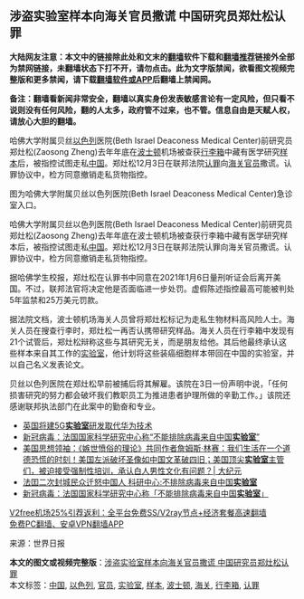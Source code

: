  <h2>涉盗实验室样本向海关官员撒谎 中国研究员郑灶松认罪</h2> <p class="notice"><b>大陆网友注意：本文中的链接除此处和文末的<a href="https://github.com/bannedbook/fanqiang" >翻墙</a>软件下载和<a href="https://github.com/killgcd/justmysocks/blob/master/README.md">翻墙推荐</a>链接外全部为禁网链接，未翻墙状态下打不开，请勿点击。此为文字版禁闻，欲看图文视频完整版和更多禁闻，请下载<a href="https://github.com/bannedbook/fanqiang">翻墙软件或APP</a>后翻墙上禁闻网。</p><p>备注：翻墙看新闻非常安全，翻墙以真实身份发表敏感言论有一定风险，但只看不说则没有任何风险，翻的人太多，政府管不过来，也不管。信息自由是天赋人权，请放心大胆的翻墙。</b></p>  <div class="entry"> <p id="summary">哈佛大学附属贝丝<a href="https://www.bannedbook.org/bnews/tag/%e4%bb%a5%e8%89%b2%e5%88%97/" class="st_tag internal_tag" rel="tag" title="标签 以色列 下的日志">以色列</a>医院(Beth Israel Deaconess Medical Center)前研究员郑灶松(Zaosong Zheng)去年年底在<a href="https://www.bannedbook.org/bnews/tag/%e6%b3%a2%e5%a3%ab%e9%a1%bf/" class="st_tag internal_tag" rel="tag" title="标签 波士顿 下的日志">波士顿</a>机场被查获<a href="https://www.bannedbook.org/bnews/tag/%e8%a1%8c%e6%9d%8e%e7%ae%b1/" class="st_tag internal_tag" rel="tag" title="标签 行李箱 下的日志">行李箱</a>中藏有医学研究<a href="https://www.bannedbook.org/bnews/tag/%E6%A0%B7%E6%9C%AC/" class="st_tag internal_tag" rel="tag" title="标签 样本 下的日志">样本</a>后，被指控试图走私<span class='wp_keywordlink_affiliate'><a href="https://www.bannedbook.org/" title="中国" target="_blank">中国</a></span>。郑灶松12月3日在联邦法院<a href="https://www.bannedbook.org/bnews/tag/%E8%AE%A4%E7%BD%AA/" class="st_tag internal_tag" rel="tag" title="标签 认罪 下的日志">认罪</a>向<a href="https://www.bannedbook.org/bnews/tag/%e6%b5%b7%e5%85%b3/" class="st_tag internal_tag" rel="tag" title="标签 海关 下的日志">海关</a><a href="https://www.bannedbook.org/bnews/tag/%E5%AE%98%E5%91%98/" class="st_tag internal_tag" rel="tag" title="标签 官员 下的日志">官员</a>撒谎。认罪协议中，检方同意撤销走私货物指控。</p> <p id="conimg">图为哈佛大学附属贝丝以色列医院(Beth Israel Deaconess Medical Center)急诊室入口。</p>  <p>哈佛大学附属贝丝以色列医院(Beth Israel Deaconess Medical Center)前研究员郑灶松(Zaosong Zheng)去年年底在波士顿机场被查获行李箱中藏有医学研究样本后，被指控试图走私<a href="https://www.bannedbook.org/bnews/tag/%E4%B8%AD%E5%9B%BD/" class="st_tag internal_tag" rel="tag" title="标签 中国 下的日志">中国</a>。郑灶松12月3日在联邦法院认罪向海关官员撒谎。认罪协议中，检方同意撤销走私货物指控。</p> <p>据哈佛学生校报，郑灶松在认罪书中同意在2021年1月6日量刑听证会后离开美国。不过，联邦法官将决定他是否面临进一步处罚。虚假陈述指控最高可能被判处5年监禁和25万美元罚款。</p>  <p>据法院文档，波士顿机场海关人员曾将郑灶松标记为走私生物材料高风险人士。海关人员在搜查行李时，郑灶松一再否认携带研究样品。海关人员在行李箱中发现有21个试管后，郑灶松辩称这些与其研究无关，而是朋友给他。其后他最终承认这些样本来自其工作的<a href="https://www.bannedbook.org/bnews/tag/%E5%AE%9E%E9%AA%8C%E5%AE%A4/" class="st_tag internal_tag" rel="tag" title="标签 实验室 下的日志">实验室</a>，他计划将这些装癌细胞样本带回在中国的实验室，并以自己名义发表论文。</p> <p>贝丝以色列医院在郑灶松早前被捕后将其解雇。该院在3日一份声明中说，「任何损害研究的努力都会破坏我们教职员工为推进患者护理所做的辛勤工作。」该院还感谢联邦执法部门在此案中的勤奋和专业。</p>  <ul class='op-related-articles' title='相关阅读'> <li><a href='https://www.bannedbook.org/bnews/baitai/20201202/1440926.html' target='_blank'>英国将建5G<b>实验室</b>研发取代华为技术</a></li> <li><a href='https://www.bannedbook.org/bnews/cbnews/20201106/1426485.html' target='_blank'>新冠病毒：法国国家科学研究中心称“不能排除病毒来自中国<b>实验室</b>”</a></li> <li><a href='https://www.bannedbook.org/bnews/cbnews/20201104/1425337.html' target='_blank'>美国思想领袖：《嫉世愤俗的理论》共同作者詹姆斯·林赛：我们生活在一个道德恐慌的时刻！美国左派破坏圣像如中国文革破四旧；美国顶尖<b>实验室</b>主管们，被迫接受强制性培训，承认白人男性文化有问题？| 大纪元</a></li> <li><a href='https://www.bannedbook.org/bnews/headline/20201103/1424589.html' target='_blank'>法囯二次封城民众迁怒中国人 科研中心:不排除病毒来自中国<b>实验室</b></a></li> <li><a href='https://www.bannedbook.org/bnews/headline/20201102/1424212.html' target='_blank'>新冠病毒：法国国家科学研究中心称「不能排除病毒来自中国<b>实验室</b>」</a></li> </ul> <p class="texttj"> <a href="https://www.bannedbook.org/forum23/topic22702.html" target="_blank">V2free机场25%引荐返利：全平台免费SS/V2ray节点+经济套餐高速翻墙</a><br/> <a href="https://github.com/bannedbook/fanqiang/wiki/%E7%A6%81%E9%97%BB%E7%BD%91%E5%AE%89%E5%8D%93%E7%BF%BB%E5%A2%99%E6%96%B0%E9%97%BBAPP" target="_blank">免费PC翻墙、安卓VPN翻墙APP</a></p><p> 来源：世界日报 </p><a name='sharetosocial'></a>       <div><b>本文的图文或视频完整版</b>：<a href='https://www.bannedbook.org/bnews/cbnews/20201205/1442443.html'>涉盗实验室样本向海关官员撒谎 中国研究员郑灶松认罪</a></div>  </div><!--END ENTRY--> <div class="postfooter"> <div>本文标签：<a href="https://www.bannedbook.org/bnews/tag/%E4%B8%AD%E5%9B%BD/" rel="tag">中国</a>, <a href="https://www.bannedbook.org/bnews/tag/%e4%bb%a5%e8%89%b2%e5%88%97/" rel="tag">以色列</a>, <a href="https://www.bannedbook.org/bnews/tag/%E5%AE%98%E5%91%98/" rel="tag">官员</a>, <a href="https://www.bannedbook.org/bnews/tag/%E5%AE%9E%E9%AA%8C%E5%AE%A4/" rel="tag">实验室</a>, <a href="https://www.bannedbook.org/bnews/tag/%E6%A0%B7%E6%9C%AC/" rel="tag">样本</a>, <a href="https://www.bannedbook.org/bnews/tag/%e6%b3%a2%e5%a3%ab%e9%a1%bf/" rel="tag">波士顿</a>, <a href="https://www.bannedbook.org/bnews/tag/%e6%b5%b7%e5%85%b3/" rel="tag">海关</a>, <a href="https://www.bannedbook.org/bnews/tag/%e8%a1%8c%e6%9d%8e%e7%ae%b1/" rel="tag">行李箱</a>, <a href="https://www.bannedbook.org/bnews/tag/%E8%AE%A4%E7%BD%AA/" rel="tag">认罪</a></div>  </div><!--END POSTFOOTER--> 